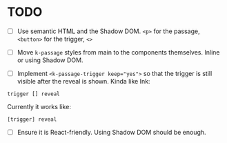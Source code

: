 # TODO

- [ ] Use semantic HTML and the Shadow DOM.
`<p>` for the passage,
`<button>` for the trigger,
`<>`

- [ ] Move `k-passage` styles from main to the components themselves. Inline or using Shadow DOM.

- [ ] Implement `<k-passage-trigger keep="yes">` so that the trigger is still visible after the reveal is shown.
Kinda like Ink:
```
trigger [] reveal
```
Currently it works like:
```
[trigger] reveal
```

- [ ] Ensure it is React-friendly.
Using Shadow DOM should be enough.
